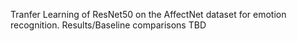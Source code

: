 Tranfer Learning of ResNet50 on the AffectNet dataset for emotion recognition. Results/Baseline comparisons TBD
